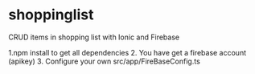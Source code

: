 # shoppinglist
CRUD items in shopping list with Ionic and Firebase

1.npm install to get all dependencies
2. You have get a firebase account (apikey)
3. Configure your own src/app/FireBaseConfig.ts
